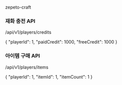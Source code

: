zepeto-craft


### 재화 충전 API
/api/v1/players/credits<br>

{
"playerId": 1,
"paidCredit": 1000,
"freeCredit": 1000
}

### 아이템 구매 API
/api/v1/players/items<br>

{
"playerId": 1,
"itemId": 1,
"itemCount": 1
}
